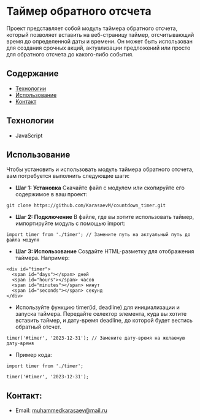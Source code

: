 # Таймер обратного отсчета
Проект представляет собой модуль таймера обратного отсчета, который позволяет вставить на веб-страницу таймер, отсчитывающий время до определенной даты и времени. Он может быть использован для создания срочных акций, актуализации предложений или просто для обратного отсчета до какого-либо события.

## Содержание
- [Технологии](#технологии)
- [Использование](#Использование)
- [Контакт](#Контакт)

## Технологии
- JavaScript

## Использование
Чтобы установить и использовать модуль таймера обратного отсчета, вам потребуется выполнить следующие шаги:
- **Шаг 1: Установка**
Скачайте файл с модулем или скопируйте его содержимое в ваш проект: 
```
git clone https://github.com/KarasaevM/countdown_timer.git
```
- **Шаг 2: Подключение**
В файле, где вы хотите использовать таймер, импортируйте модуль с помощью import: 
```
import timer from './timer'; // Замените путь на актуальный путь до файла модуля
```
- **Шаг 3: Использование**
Создайте HTML-разметку для отображения таймера. Например:
```
<div id="timer">
  <span id="days"></span> дней
  <span id="hours"></span> часов
  <span id="minutes"></span> минут
  <span id="seconds"></span> секунд
</div>
```
- Используйте функцию timer(id, deadline) для инициализации и запуска таймера. Передайте селектор элемента, куда вы хотите вставить таймер, и дату-время deadline, до которой будет вестись обратный отсчет.
```
timer('#timer', '2023-12-31'); // Замените дату-время на желаемую дату-время
```
- Пример кода:
```
import timer from './timer';

timer('#timer', '2023-12-31');
```

## Контакт:
- Email: muhammedkarasaev@mail.ru
